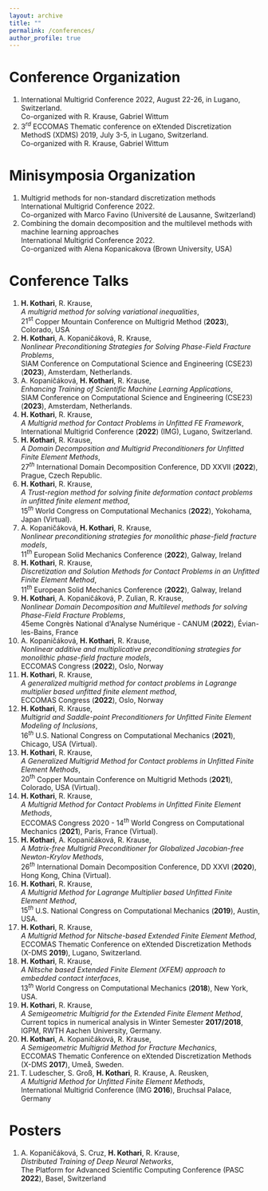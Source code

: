 ```yaml
---
layout: archive
title: ""
permalink: /conferences/
author_profile: true
---
```


# Conference Organization
1. International Multigrid Conference 2022, August 22-26, in Lugano, Switzerland. <br> Co-organized with R. Krause, Gabriel Wittum 
1. $3^{rd}$ ECCOMAS Thematic conference on eXtended Discretization MethodS (XDMS) 2019, July 3-5, in Lugano, Switzerland. <br> Co-organized with R. Krause,  Gabriel Wittum

# Minisymposia Organization
1. Multigrid methods for non-standard discretization methods <br> International Multigrid Conference 2022. <br> Co-organized with Marco Favino (Université de Lausanne, Switzerland)
1. Combining the domain decomposition and the multilevel methods with machine learning approaches <br> International Multigrid Conference 2022.<br> Co-organized with Alena Kopanicakova (Brown University, USA)

# Conference Talks
1. __H. Kothari__, R. Krause, <br> *A multigrid method for solving variational inequalities*, <br> $21^{\mathrm{st}}$ Copper Mountain Conference on Multigrid Method (**2023**), Colorado, USA
1. __H. Kothari__, A. Kopaničáková, R. Krause, <br> *Nonlinear Preconditioning Strategies for Solving Phase-Field Fracture Problems*, <br> SIAM Conference on Computational Science and Engineering (CSE23) (**2023**), Amsterdam, Netherlands.
1. A. Kopaničáková, __H. Kothari__, R. Krause, <br> *Enhancing Training of Scientific Machine Learning Applications*, <br> SIAM Conference on Computational Science and Engineering (CSE23) (**2023**), Amsterdam, Netherlands.
1. __H. Kothari__, R. Krause, <br> *A Multigrid method for Contact Problems in Unfitted FE Framework*, <br> International Multigrid Conference (**2022**) (IMG), Lugano, Switzerland.
1. __H. Kothari__, R. Krause,<br> *A Domain Decomposition and Multigrid Preconditioners for Unfitted Finite Element Methods*,<br> $27^{th}$ International Domain Decomposition Conference, DD XXVII (**2022**), Prague, Czech Republic.
1. __H. Kothari__, R. Krause, <br> *A Trust-region method for solving finite deformation contact problems in unfitted finite element method*,<br> ${15}^{th}$ World Congress on Computational Mechanics (**2022**), Yokohama, Japan (Virtual).
1. A. Kopaničáková, __H. Kothari__, R. Krause,<br> *Nonlinear preconditioning strategies for monolithic phase-field fracture models*,<br> $11^{th}$ European Solid Mechanics Conference (**2022**), Galway, Ireland
1. __H. Kothari__, R. Krause,<br> *Discretization and Solution Methods for Contact Problems in an Unfitted Finite Element Method*,<br> $11^{th}$ European Solid Mechanics Conference (**2022**), Galway, Ireland
1. __H. Kothari__, A. Kopaničáková, P. Zulian, R. Krause,<br> *Nonlinear Domain Decomposition and Multilevel methods for solving Phase-Field Fracture Problems*,<br> 45eme Congrès National d'Analyse Numérique - CANUM (**2022**), Évian-les-Bains, France
1. A. Kopaničáková, __H. Kothari__, R. Krause,<br> *Nonlinear additive and multiplicative preconditioning strategies for monolithic phase-field fracture models*,<br> ECCOMAS Congress (**2022**), Oslo, Norway
1. __H. Kothari__, R. Krause,<br> *A generalized multigrid method for contact problems in Lagrange multiplier based unfitted finite element method*,<br> ECCOMAS Congress (**2022**), Oslo, Norway
1. __H. Kothari__, R. Krause,<br> *Multigrid and Saddle-point Preconditioners for Unfitted Finite Element Modeling of Inclusions*,<br> ${16}^{th}$ U.S. National Congress on Computational Mechanics (**2021**), Chicago, USA (Virtual).
1. __H. Kothari__, R. Krause,<br> *A Generalized Multigrid Method for Contact problems in Unfitted Finite Element Methods*,<br> $20^{\mathrm{th}}$ Copper Mountain Conference on Multigrid Methods (**2021**), Colorado, USA (Virtual).
1. __H. Kothari__, R. Krause,<br> *A Multigrid Method for Contact Problems in Unfitted Finite Element Methods*,<br> ECCOMAS Congress 2020 - $14^{th}$ World Congress on Computational Mechanics (**2021**), Paris, France (Virtual).
1. __H. Kothari__, A. Kopaničáková, R. Krause,<br> *A Matrix-free Multigrid Preconditioner for Globalized Jacobian-free Newton-Krylov Methods*,<br> $26^{th}$ International Domain Decomposition Conference, DD XXVI (**2020**), Hong Kong, China (Virtual).
1. __H. Kothari__, R. Krause,<br> *A Multigrid Method for Lagrange Multiplier based Unfitted Finite Element Method*,<br> $15^{th}$ U.S. National Congress on Computational Mechanics (**2019**), Austin, USA.
1. __H. Kothari__, R. Krause,<br> *A Multigrid Method for Nitsche-based Extended Finite Element Method*,<br> ECCOMAS Thematic Conference on eXtended Discretization Methods (X-DMS **2019**), Lugano, Switzerland.
1. __H. Kothari__, R. Krause,<br> *A Nitsche based Extended Finite Element (XFEM) approach to embedded contact interfaces*,<br> $13^{th}$ World Congress on Computational Mechanics (**2018**), New York, USA.
1. __H. Kothari__, R. Krause,<br> *A Semigeometric Multigrid for the Extended Finite Element Method*,<br> Current topics in numerical analysis in Winter Semester **2017/2018**, IGPM, RWTH Aachen University, Germany.
1. __H. Kothari__, A. Kopaničáková, R. Krause,<br> *A Semigeometric Multigrid Method for Fracture Mechanics*,<br> ECCOMAS Thematic Conference on eXtended Discretization Methods (X-DMS **2017**), Umeå, Sweden.
1. T. Ludescher, S. Groß, __H. Kothari__, R. Krause, A. Reusken,<br> *A Multigrid Method for Unfitted Finite Element Methods*,<br> International Multigrid Conference (IMG **2016**), Bruchsal Palace, Germany

# Posters
1. A. Kopaničáková, S. Cruz, __H. Kothari__, R. Krause,<br> *Distributed Training of Deep Neural Networks*,<br> The Platform for Advanced Scientific Computing  Conference (PASC **2022**), Basel, Switzerland
